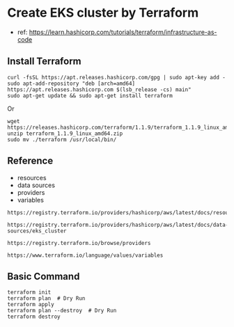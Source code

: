 # Create EKS cluster by Terraform
- ref: https://learn.hashicorp.com/tutorials/terraform/infrastructure-as-code

## Install Terraform
```
curl -fsSL https://apt.releases.hashicorp.com/gpg | sudo apt-key add -
sudo apt-add-repository "deb [arch=amd64] https://apt.releases.hashicorp.com $(lsb_release -cs) main"
sudo apt-get update && sudo apt-get install terraform
```

Or

```
wget https://releases.hashicorp.com/terraform/1.1.9/terraform_1.1.9_linux_amd64.zip
unzip terraform_1.1.9_linux_amd64.zip
sudo mv ./terraform /usr/local/bin/
```

## Reference
- resources
- data sources
- providers
- variables
```
https://registry.terraform.io/providers/hashicorp/aws/latest/docs/resources/eks_cluster

https://registry.terraform.io/providers/hashicorp/aws/latest/docs/data-sources/eks_cluster

https://registry.terraform.io/browse/providers

https://www.terraform.io/language/values/variables
```

## Basic Command
```
terraform init
terraform plan  # Dry Run
terraform apply 
terraform plan --destroy  # Dry Run
terraform destroy
```
